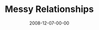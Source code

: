 ---
layout: message
category: message
series: "We Wish You A Messy Christmas"
title: "Messy Relationships"
date: 2008-12-07-00-00
message_id: 537
audio: "http://s3.amazonaws.com/crossroads-media/messages/audio/messyxmas2.mp3"
audio-duration: "29:29"
notes-description: ""
notes: "http://s3.amazonaws.com/crossroads-media/documents/SN_12_06-07_08.pdf"
notes-title: "Messy Relationships (Study Notes)"
program: "http://s3.amazonaws.com/crossroads-media/documents/1206_07Program.pdf"
description: "Brian Tome discusses how Jesus' arrival creates a beautiful mess in our lives."
video: "http://s3.amazonaws.com/crossroads-media/messages/video/MessyXmas2.mp4"
video-duration: "33:21"
video-image: "http://s3.amazonaws.com/crossroads-media/images/messyxmas2-still.jpg"
audio: "http://s3.amazonaws.com/crossroads-media/messages/audio/messyxmas2.mp3"
audio-duration: "29:29"
explicit: false
---